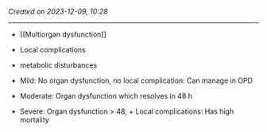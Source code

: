 *Created on 2023-12-09, 10:28* 

---
- [[Multiorgan dysfunction]] 
- Local complications
- metabolic disturbances 

- Mild: No organ dysfunction, no local complication: Can manage in OPD
- Moderate: Organ dysfunction which resolves in 48 h
- Severe: Organ dysfunction > 48, + Local complications: Has high mortality 